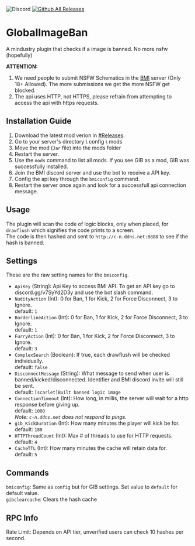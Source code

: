 ![Discord](https://img.shields.io/discord/917595056075071488)
[![Github All Releases](https://img.shields.io/github/downloads/L0615T1C5-216AC-9437/BannedMindustryImage/total.svg)]()
# GlobalImageBan
A mindustry plugin that checks if a image is banned. No more nsfw (hopefully)

 **ATTENTION:**
1) We need people to submit NSFW Schematics in the [BMI](https://discord.gg/v7SyYd2D3y) server (Only 18+ Allowed). The more submissions we get the more NSFW get blocked.
2) The api uses HTTP, not HTTPS, please refrain from attempting to access the api with https requests.

## Installation Guide
1. Download the latest mod verion in [#Releases](https://github.com/L0615T1C5-216AC-9437/BannedMindustryImage/releases).  
2. Go to your server's directory \ config \ mods
3. Move the mod (`Jar` file) into the mods folder  
4. Restart the server.  
5. Use the `mods` command to list all mods. If you see GIB as a mod, GIB was successfully installed.  
6. Join the BMI discord server and use the bot to receive a API key.  
7. Config the api key through the `bmiconfig` command.  
8. Restart the server once again and look for a successfull api connection message.  

## Usage
The plugin will scan the code of logic blocks, only when placed, for `drawflush` which signifies the code prints to a screen.  
The code is then hashed and sent to `http://c-n.ddns.net:8888` to see if the hash is banned.  

## Settings  
These are the raw setting names for the `bmiconfig`.
* `ApiKey` (String): Api Key to access BMI API. To get an API key go to discord.gg/v7SyYd2D3y and use the bot slash command.  
* `NudityAction` (Int): 0 for Ban, 1 for Kick, 2 for Force Disconnect, 3 to Ignore.  
default: `1`
* `BorderlineAction` (Int): 0 for Ban, 1 for Kick, 2 for Force Disconnect, 3 to Ignore.  
default: `1`
* `FurryAction` (Int): 0 for Ban, 1 for Kick, 2 for Force Disconnect, 3 to Ignore.  
default: `3`
* `ComplexSearch` (Boolean): If true, each drawflush will be checked individually.  
default: `false`  
* `DisconnectMessage` (String): What message to send when user is banned/kicked/disconnected. Identifier and BMI discord invite will still be sent.  
default: `[scarlet]Built banned logic image`  
* `ConnectionTimeout` (Int): How long, in millis, the server will wait for a http response before giving up.  
default: `1000`  
*Note: `c-n.ddns.net` does not respond to pings.*  
* `gib_KickDuration` (Int): How many minutes the player will kick be for.  
default: `180`  
* `HTTPThreadCount` (Int): Max # of threads to use for HTTP requests.  
default: `4`  
* `CacheTTL` (Int): How many minutes the cache will retain data for.  
default: `5`  

## Commands  
`bmiconfig`: Same as `config` but for GIB settings. Set value to `default` for default value.  
`gibclearcache`: Clears the hash cache

## RPC Info
Rate Limit: Depends on API tier, unverified users can check 10 hashes per second.
